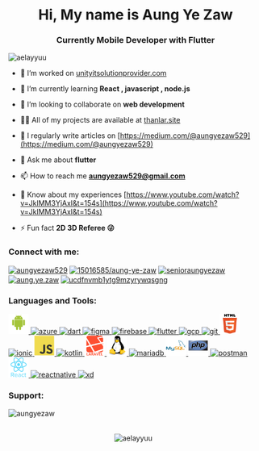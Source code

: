 <h1 align="center">Hi, My name is Aung Ye Zaw</h1>
<h3 align="center">Currently Mobile Developer with Flutter</h3>

<p align="left"> <img src="https://komarev.com/ghpvc/?username=aelayyuu&label=Profile%20views&color=0e75b6&style=flat" alt="aelayyuu" /> </p>

- 🔭 I’m worked on [unityitsolutionprovider.com](http://www.unityitsolutionprovider.com/)

- 🌱 I’m currently learning **React , javascript , node.js**

- 👯 I’m looking to collaborate on **web development**

- 👨‍💻 All of my projects are available at [thanlar.site](thanlar.site)

- 📝 I regularly write articles on [https://medium.com/@aungyezaw529](https://medium.com/@aungyezaw529)

- 💬 Ask me about **flutter**

- 📫 How to reach me **aungyezaw529@gmail.com**

- 📄 Know about my experiences [https://www.youtube.com/watch?v=JklMM3YjAxI&t=154s](https://www.youtube.com/watch?v=JklMM3YjAxI&t=154s)

- ⚡ Fun fact **2D 3D Referee :stuck_out_tongue_winking_eye:**

<h3 align="left">Connect with me:</h3>
<p align="left">
<a href="https://twitter.com/aungyezaw529" target="blank"><img align="center" src="https://raw.githubusercontent.com/rahuldkjain/github-profile-readme-generator/master/src/images/icons/Social/twitter.svg" alt="aungyezaw529" height="30" width="40" /></a>
<a href="https://stackoverflow.com/users/15016585/aung-ye-zaw" target="blank"><img align="center" src="https://raw.githubusercontent.com/rahuldkjain/github-profile-readme-generator/master/src/images/icons/Social/stack-overflow.svg" alt="15016585/aung-ye-zaw" height="30" width="40" /></a>
<a href="https://fb.com/senioraungyezaw" target="blank"><img align="center" src="https://raw.githubusercontent.com/rahuldkjain/github-profile-readme-generator/master/src/images/icons/Social/facebook.svg" alt="senioraungyezaw" height="30" width="40" /></a>
<a href="https://instagram.com/aung.ye.zaw" target="blank"><img align="center" src="https://raw.githubusercontent.com/rahuldkjain/github-profile-readme-generator/master/src/images/icons/Social/instagram.svg" alt="aung.ye.zaw" height="30" width="40" /></a>
<a href="https://www.youtube.com/c/ucdfnvmb1ytg9mzyrywqsgng" target="blank"><img align="center" src="https://raw.githubusercontent.com/rahuldkjain/github-profile-readme-generator/master/src/images/icons/Social/youtube.svg" alt="ucdfnvmb1ytg9mzyrywqsgng" height="30" width="40" /></a>
</p>

<h3 align="left">Languages and Tools:</h3>
<p align="left"> <a href="https://developer.android.com" target="_blank"> <img src="https://raw.githubusercontent.com/devicons/devicon/master/icons/android/android-original-wordmark.svg" alt="android" width="40" height="40"/> </a> <a href="https://azure.microsoft.com/en-in/" target="_blank"> <img src="https://www.vectorlogo.zone/logos/microsoft_azure/microsoft_azure-icon.svg" alt="azure" width="40" height="40"/> </a> <a href="https://dart.dev" target="_blank"> <img src="https://www.vectorlogo.zone/logos/dartlang/dartlang-icon.svg" alt="dart" width="40" height="40"/> </a> <a href="https://www.figma.com/" target="_blank"> <img src="https://www.vectorlogo.zone/logos/figma/figma-icon.svg" alt="figma" width="40" height="40"/> </a> <a href="https://firebase.google.com/" target="_blank"> <img src="https://www.vectorlogo.zone/logos/firebase/firebase-icon.svg" alt="firebase" width="40" height="40"/> </a> <a href="https://flutter.dev" target="_blank"> <img src="https://www.vectorlogo.zone/logos/flutterio/flutterio-icon.svg" alt="flutter" width="40" height="40"/> </a> <a href="https://cloud.google.com" target="_blank"> <img src="https://www.vectorlogo.zone/logos/google_cloud/google_cloud-icon.svg" alt="gcp" width="40" height="40"/> </a> <a href="https://git-scm.com/" target="_blank"> <img src="https://www.vectorlogo.zone/logos/git-scm/git-scm-icon.svg" alt="git" width="40" height="40"/> </a> <a href="https://www.w3.org/html/" target="_blank"> <img src="https://raw.githubusercontent.com/devicons/devicon/master/icons/html5/html5-original-wordmark.svg" alt="html5" width="40" height="40"/> </a> <a href="https://ionicframework.com" target="_blank"> <img src="https://upload.wikimedia.org/wikipedia/commons/d/d1/Ionic_Logo.svg" alt="ionic" width="40" height="40"/> </a> <a href="https://developer.mozilla.org/en-US/docs/Web/JavaScript" target="_blank"> <img src="https://raw.githubusercontent.com/devicons/devicon/master/icons/javascript/javascript-original.svg" alt="javascript" width="40" height="40"/> </a> <a href="https://kotlinlang.org" target="_blank"> <img src="https://www.vectorlogo.zone/logos/kotlinlang/kotlinlang-icon.svg" alt="kotlin" width="40" height="40"/> </a> <a href="https://laravel.com/" target="_blank"> <img src="https://raw.githubusercontent.com/devicons/devicon/master/icons/laravel/laravel-plain-wordmark.svg" alt="laravel" width="40" height="40"/> </a> <a href="https://www.linux.org/" target="_blank"> <img src="https://raw.githubusercontent.com/devicons/devicon/master/icons/linux/linux-original.svg" alt="linux" width="40" height="40"/> </a> <a href="https://mariadb.org/" target="_blank"> <img src="https://www.vectorlogo.zone/logos/mariadb/mariadb-icon.svg" alt="mariadb" width="40" height="40"/> </a> <a href="https://www.mysql.com/" target="_blank"> <img src="https://raw.githubusercontent.com/devicons/devicon/master/icons/mysql/mysql-original-wordmark.svg" alt="mysql" width="40" height="40"/> </a> <a href="https://www.php.net" target="_blank"> <img src="https://raw.githubusercontent.com/devicons/devicon/master/icons/php/php-original.svg" alt="php" width="40" height="40"/> </a> <a href="https://postman.com" target="_blank"> <img src="https://www.vectorlogo.zone/logos/getpostman/getpostman-icon.svg" alt="postman" width="40" height="40"/> </a> <a href="https://reactjs.org/" target="_blank"> <img src="https://raw.githubusercontent.com/devicons/devicon/master/icons/react/react-original-wordmark.svg" alt="react" width="40" height="40"/> </a> <a href="https://reactnative.dev/" target="_blank"> <img src="https://reactnative.dev/img/header_logo.svg" alt="reactnative" width="40" height="40"/> </a> <a href="https://www.adobe.com/products/xd.html" target="_blank"> <img src="https://cdn.worldvectorlogo.com/logos/adobe-xd.svg" alt="xd" width="40" height="40"/> </a> </p>

<h3 align="left">Support:</h3>
<p><a href="https://www.buymeacoffee.com/aungyezaw"> <img align="left" src="https://cdn.buymeacoffee.com/buttons/v2/default-yellow.png" height="50" width="210" alt="aungyezaw" /></a></p><br><br>

<p><img align="center" src="https://github-readme-stats.vercel.app/api/top-langs?username=aelayyuu&show_icons=true&locale=en&layout=compact" alt="aelayyuu" /></p>

